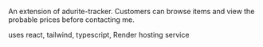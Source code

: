 An extension of adurite-tracker. 
Customers can browse items and view the probable prices before contacting me.

uses react, tailwind, typescript, Render hosting service